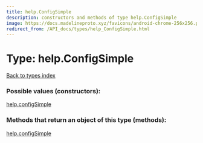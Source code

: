 ```yaml
---
title: help.ConfigSimple
description: constructors and methods of type help.ConfigSimple
image: https://docs.madelineproto.xyz/favicons/android-chrome-256x256.png
redirect_from: /API_docs/types/help_ConfigSimple.html
---
```

# Type: help.ConfigSimple
[Back to types index](index.md)



### Possible values (constructors):

[help.configSimple](../constructors/help.configSimple.md)  



### Methods that return an object of this type (methods):



[help.configSimple](../constructors/help.configSimple.md)  

